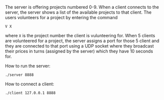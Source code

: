 The server is offering projects numbered 0-9. When a client connects to the server, the server shows a list of the available projects to that client. The users volunteers for a project by entering the command
```
V X
```
where ```X``` is the project number the client is vulunteering for.
When 5 clients are volunteered for a project, the server assigns a port for those 5 client and they are connected to that port using a UDP socket where they broadcast their prices in turns (assigned by the server) which they have 10 seconds for.

How to run the server:
```
./server 8888
```

How to connect a client:
```
./client 127.0.0.1 8888
```